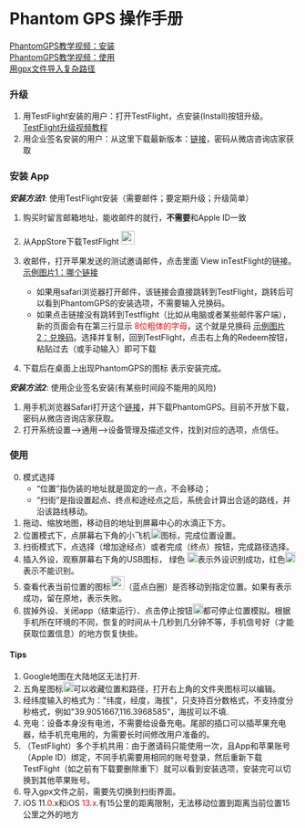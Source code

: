 Phantom GPS 操作手册
==== 
[PhantomGPS教学视频：安装](http://player.youku.com/embed/XNDIyMjUyMzA4OA==)<br>
[PhantomGPS教学视频：使用](http://player.youku.com/embed/XNDIyMjg4NTgwMA==)<br>
[用gpx文件导入复杂路径](http://player.youku.com/embed/XNDIyMjg4NTA0NA==)<br>

### 升级
1) 用TestFlight安装的用户：打开TestFlight，点安装(Install)按钮升级。 [TestFlight升级视频教程](http://player.youku.com/embed/XMzgyNjgzNTc5Mg==)<br>
2) 用企业签名安装的用户：从这里下载最新版本：[链接](https://www.pgyer.com/phantomgps)，密码从微店咨询店家获取<br>

### 安装 App


 ***安装方法1***: 使用TestFlight安装（需要邮件；要定期升级；升级简单）
1.	购买时留言邮箱地址，能收邮件的就行，**不需要**和Apple ID一致
2.	从AppStore下载TestFlight <img src="https://apprecs.org/ios/images/app-icons/256/30/899247664.jpg" width="24"><br>
3.	收邮件，打开苹果发送的测试邀请邮件，点击里面 View inTestFlight的链接。[示例图片1：哪个链接](http://phantomgps.com/assets/viewintestflight.png)<br>

	- 如果用safari浏览器打开邮件，该链接会直接跳转到TestFlight，跳转后可以看到PhantomGPS的安装选项，不需要输入兑换码。
	- 如果点击链接没有跳转到Testflight（比如从电脑或者某些邮件客户端），新的页面会有在第三行显示 <font  color="red">8位粗体的字母</font>，这个就是兑换码  [示例图片2：兑换码](http://phantomgps.com/assets/redeemcode.png)。选择并复制，回到TestFlight，点击右上角的Redeem按钮，粘贴过去（或手动输入）即可下载<br>
4.	下载后在桌面上出现PhantomGPS的图标 表示安装完成。<br>

***安装方法2***: 使用企业签名安装(有某些时间段不能用的风险) 
1.	用手机浏览器Safari打开这个[链接](https://www.pgyer.com/phantomgps)，并下载PhantomGPS。目前不开放下载，密码从微店咨询店家获取。<br>
2.	打开系统设置-->通用-->设备管理及描述文件，找到对应的选项，点信任。 <br>

### 使用<br>
0.	模式选择
	- “位置”指伪装的地址就是固定的一点，不会移动；
	- “扫街”是指设置起点、终点和途经点之后，系统会计算出合适的路线，并沿该路线移动。
1.	拖动、缩放地图，移动目的地址到屏幕中心的水滴正下方。
2.	位置模式下，点屏幕右下角的小飞机<img src="http://phantomgps.com/assets/flyto_2.png" width="18">图标，完成位置设置。
3.	扫街模式下，点选择（增加途经点）或者完成（终点）按钮，完成路径选择。
4.	插入外设，观察屏幕右下角的USB图标， 绿色 <img src="http://phantomgps.com/assets/connected@2x.png" width="18">表示外设识别成功，红色<img src="http://phantomgps.com/assets/disconnected@2x.png" width="18">表示不能识别。
5.	查看代表当前位置的图标<img src="http://phantomgps.com/assets/bluecycle.png" width="24">（蓝点白圈）是否移动到指定位置。如果有表示成功，留在原地，表示失败。
6.	拔掉外设、关闭app（结束运行）、点击停止按钮<img src="http://phantomgps.com/assets/stop@2x.png" width="18">都可停止位置模拟。根据手机所在环境的不同，恢复的时间从十几秒到几分钟不等，手机信号好（才能获取位置信息）的地方恢复快些。<br>

 
#### Tips
1.	Google地图在大陆地区无法打开.
2.	五角星图标<img src="http://phantomgps.com/assets/star.png" width="18">可以收藏位置和路径，打开右上角的文件夹图标可以编辑。
3.	经纬度输入的格式为："纬度，经度，海拔"，只支持百分数格式，不支持度分秒格式，例如"39.9051667,116.3968585"，海拔可以不填.
4.	充电：设备本身没有电池，不需要给设备充电。尾部的插口可以插苹果充电器，给手机充电用的，为需要长时间修改用户准备的。
5.	（TestFlight）多个手机共用：由于邀请码只能使用一次，且App和苹果账号（Apple ID）绑定，不同手机需要用相同的账号登录，然后重新下载TestFlight（如之前有下载要删除重下）就可以看到安装选项，安装完可以切换到其他苹果账号。<br>
6.	导入gpx文件之前，需要先切换到扫街界面。<br>
7.	iOS 11.<font  color="red">0</font>.x和iOS <font  color="red">13.x</font>.有15公里的距离限制，无法移动位置到距离当前位置15公里之外的地方
<br>
